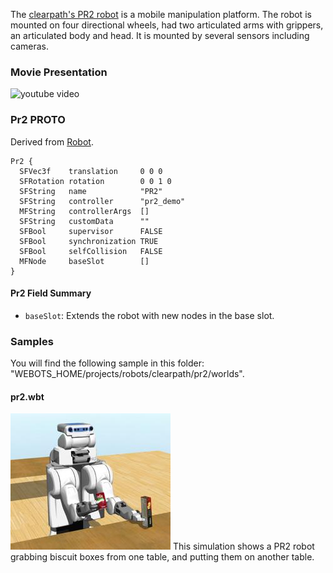 The [clearpath's PR2 robot](http://wiki.ros.org/Robots/PR2) is a mobile manipulation platform.
The robot is mounted on four directional wheels, had two articulated arms with grippers, an articulated body and head.
It is mounted by several sensors including cameras.

### Movie Presentation

![youtube video](https://www.youtube.com/watch?v=Lm0FhXAxkXg)

### Pr2 PROTO

Derived from [Robot](https://cyberbotics.com/doc/reference/robot).

```
Pr2 {
  SFVec3f    translation     0 0 0
  SFRotation rotation        0 0 1 0
  SFString   name            "PR2"
  SFString   controller      "pr2_demo"
  MFString   controllerArgs  []
  SFString   customData      ""
  SFBool     supervisor      FALSE
  SFBool     synchronization TRUE
  SFBool     selfCollision   FALSE
  MFNode     baseSlot        []
}
```

#### Pr2 Field Summary

- `baseSlot`: Extends the robot with new nodes in the base slot.

### Samples

You will find the following sample in this folder: "WEBOTS\_HOME/projects/robots/clearpath/pr2/worlds".

#### pr2.wbt

![pr2.wbt.png](images/pr2/pr2.wbt.thumbnail.jpg) This simulation shows a PR2 robot grabbing biscuit boxes from one table, and putting them on another table.
